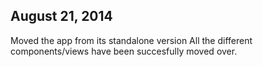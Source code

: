 August 21, 2014
---------------------------------
Moved the app from its standalone version
All the different components/views have been succesfully moved over.